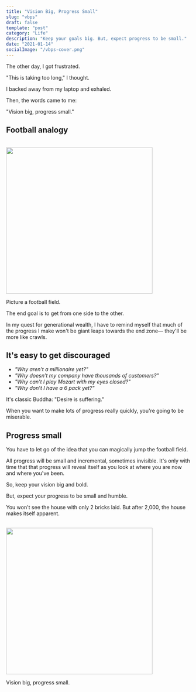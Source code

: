 ```yaml
---
title: "Vision Big, Progress Small"
slug: "vbps"
draft: false
template: "post"
category: "Life"
description: "Keep your goals big. But, expect progress to be small."
date: "2021-01-14"
socialImage: "/vbps-cover.png"
---
```


The other day, I got frustrated.

"This is taking too long," I thought.

I backed away from my laptop and exhaled.

Then, the words came to me:

"Vision big, progress small."

## Football analogy

<br />
<img src="/ffield.jpeg" alt="" border="0" width="400">

<br />

Picture a football field.

The end goal is to get from one side to the other.

In my quest for generational wealth, I have to remind myself that much of the progress I make won't be giant leaps towards the end zone— they'll be more like crawls.

## It's easy to get discouraged

- _"Why aren’t a millionaire yet?"_
- _"Why doesn’t my company have thousands of customers?"_
- _"Why can’t I play Mozart with my eyes closed?"_
- _"Why don’t I have a 6 pack yet?"_

It's classic Buddha: "Desire is suffering."

When you want to make lots of progress really quickly, you're going to be miserable.

## Progress small

You have to let go of the idea that you can magically jump the football field.

All progress will be small and incremental, sometimes invisible. It's only with time that that progress will reveal itself as you look at where you are now and where you've been.

So, keep your vision big and bold.

But, expect your progress to be small and humble.

You won't see the house with only 2 bricks laid. But after 2,000, the house makes itself apparent.

<br />
<img src="/bricks2-nobg.png" alt="" border="0" width="400">

<br />

Vision big, progress small.

<br />
